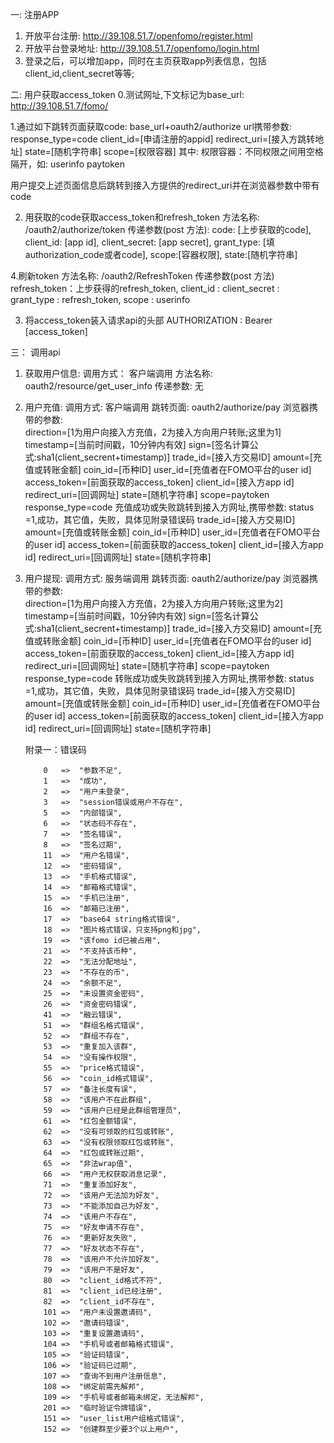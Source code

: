 一: 注册APP

1. 开放平台注册:
http://39.108.51.7/openfomo/register.html
2. 开放平台登录地址:
http://39.108.51.7/openfomo/login.html
3. 登录之后，可以增加app，同时在主页获取app列表信息，包括client_id,client_secret等等;

二: 用户获取access_token
0.测试网址,下文标记为base_url:
http://39.108.51.7/fomo/


1.通过如下跳转页面获取code:
base_url+oauth2/authorize
url携带参数:
response_type=code
client_id=[申请注册的appid]
redirect_uri=[接入方跳转地址]
state=[随机字符串]
scope=[权限容器]
其中:
权限容器：不同权限之间用空格隔开，如: userinfo paytoken

用户提交上述页面信息后跳转到接入方提供的redirect_uri并在浏览器参数中带有code

2. 用获取的code获取access_token和refresh_token
方法名称: /oauth2/authorize/token
传递参数(post 方法):
code: [上步获取的code],
client_id: [app id],
client_secret: [app secret],
grant_type: [填authorization_code或者code],
scope:[容器权限],
state:[随机字符串]

4.刷新token
方法名称: /oauth2/RefreshToken
传递参数(post 方法)
refresh_token：上步获得的refresh_token,
client_id :
client_secret :
grant_type : refresh_token,
scope : userinfo

3. 将access_token装入请求api的头部
AUTHORIZATION : Bearer [access_token]


三： 调用api

1. 获取用户信息:
    调用方式： 客户端调用
    方法名称: oauth2/resource/get_user_info
    传递参数: 无
    
2. 用户充值:
    调用方式: 客户端调用
    跳转页面: 
    oauth2/authorize/pay
    浏览器携带的参数:  
    direction=[1为用户向接入方充值，2为接入方向用户转账;这里为1]
    timestamp=[当前时间戳，10分钟内有效]
    sign=[签名计算公式:sha1(client_secrent+timestamp)]
    trade_id=[接入方交易ID]
    amount=[充值或转账金额]
    coin_id=[币种ID]
    user_id=[充值者在FOMO平台的user id]
    access_token=[前面获取的access_token]
    client_id=[接入方app id]
    redirect_uri=[回调网址]
    state=[随机字符串]
    scope=paytoken
    response_type=code
    充值成功或失败跳转到接入方网址,携带参数:
    status =1,成功，其它值，失败，具体见附录错误码
    trade_id=[接入方交易ID]
    amount=[充值或转账金额]
    coin_id=[币种ID]
    user_id=[充值者在FOMO平台的user id]
    access_token=[前面获取的access_token]
    client_id=[接入方app id]
    redirect_uri=[回调网址]
    state=[随机字符串]

 3. 用户提现:
    调用方式: 服务端调用
    跳转页面: 
    oauth2/authorize/pay
    浏览器携带的参数:  
    direction=[1为用户向接入方充值，2为接入方向用户转账;这里为2]
    timestamp=[当前时间戳，10分钟内有效]
    sign=[签名计算公式:sha1(client_secrent+timestamp)]
    trade_id=[接入方交易ID]
    amount=[充值或转账金额]
    coin_id=[币种ID]
    user_id=[充值者在FOMO平台的user id]
    access_token=[前面获取的access_token]
    client_id=[接入方app id]
    redirect_uri=[回调网址]
    state=[随机字符串]
    scope=paytoken
    response_type=code
    转账成功或失败跳转到接入方网址,携带参数:
    status =1,成功，其它值，失败，具体见附录错误码
    trade_id=[接入方交易ID]
    amount=[充值或转账金额]
    coin_id=[币种ID]
    user_id=[充值者在FOMO平台的user id]
    access_token=[前面获取的access_token]
    client_id=[接入方app id]
    redirect_uri=[回调网址]
    state=[随机字符串]   






    附录一：错误码

            0   =>  "参数不足",
            1   =>  "成功",
            2   =>  "用户未登录",
            3   =>  "session错误或用户不存在",
            5   =>  "内部错误",
            6   =>  "状态码不存在",
            7   =>  "签名错误",
            8   =>  "签名过期",
            11  =>  "用户名错误",
            12  =>  "密码错误",
            13  =>  "手机格式错误",
            14  =>  "邮箱格式错误",
            15  =>  "手机已注册",
            16  =>  "邮箱已注册",
            17  =>  "base64 string格式错误",
            18  =>  "图片格式错误，只支持png和jpg",
            19  =>  "该fomo id已被占用",
            21  =>  "不支持该币种",
            22  =>  "无法分配地址",
            23  =>  "不存在的币",
            24  =>  "余额不足",
            25  =>  "未设置资金密码",
            26  =>  "资金密码错误",
            41  =>  "融云错误",
            51  =>  "群组名格式错误",
            52  =>  "群组不存在",
            53  =>  "重复加入该群",
            54  =>  "没有操作权限",
            55  =>  "price格式错误",
            56  =>  "coin_id格式错误",
            57  =>  "备注长度有误",
            58  =>  "该用户不在此群组",
            59  =>  "该用户已经是此群组管理员",
            61  =>  "红包金额错误",
            62  =>  "没有可领取的红包或转账",
            63  =>  "没有权限领取红包或转账",
            64  =>  "红包或转账过期",
            65  =>  "非法wrap值",
            66  =>  "用户无权获取消息记录",
            71  =>  "重复添加好友",
            72  =>  "该用户无法加为好友",
            73  =>  "不能添加自己为好友",
            74  =>  "该用户不存在",
            75  =>  "好友申请不存在",
            76  =>  "更新好友失败",
            77  =>  "好友状态不存在",
            78  =>  "该用户不允许加好友",
            79  =>  "该用户不是好友",
            80  =>  "client_id格式不符",
            81  =>  "client_id已经注册",
            82  =>  "client_id不存在",
            101 =>  "用户未设置邀请码",
            102 =>  "邀请码错误",
            103 =>  "重复设置邀请码",
            104 =>  "手机号或者邮箱格式错误",
            105 =>  "验证码错误",
            106 =>  "验证码已过期",
            107 =>  "查询不到用户注册信息",
            108 =>  "绑定前需先解邦",
            109 =>  "手机号或者邮箱未绑定，无法解邦",
            201 =>  "临时验证令牌错误",
            151 =>  "user_list用户组格式错误",
            152 =>  "创建群至少要3个以上用户",

